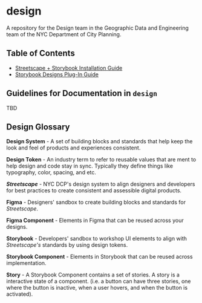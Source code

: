 # design

A repository for the Design team in the Geographic Data and Engineering team of the NYC Department of City Planning.

## Table of Contents

- [Streetscape + Storybook Installation Guide](https://github.com/NYCPlanning/design/blob/main/streetscape-storybook-installation-guide.md)
- [Storybook Designs Plug-In Guide](https://github.com/NYCPlanning/design/blob/main/storybook-designs-plugin-guide.md)

## Guidelines for Documentation in `design`

TBD

## Design Glossary

**Design System** - A set of building blocks and standards that help keep the look and feel of products and experiences consistent.

**Design Token** - An industry term to refer to reusable values that are ment to help design and code stay in sync. Typically they define things like typography, color, spacing, and etc.

***Streetscape*** - NYC DCP's design system to align designers and developers for best practices to create consistent and assessible digital products.

**Figma** - Designers' sandbox to create building blocks and standards for *Streetscape*.

**Figma Component** - Elements in Figma that can be reused across your designs.

**Storybook** - Developers' sandbox to workshop UI elements to align with *Streetscape's* standards by using design tokens.

**Storybook Component** - Elements in Storybook that can be reused across implementation.

**Story** - A Storybook Component contains a set of stories. A story is a interactive state of a component. (i.e. a button can have three stories, one where the button is inactive, when a user hovers, and when the button is activated).
